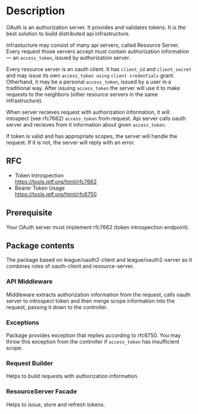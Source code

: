 # Description

OAuth is an authorization server. It provides and validates tokens. It is the best solution to build distributed api infrastructure.

Infrastucture may consist of many api servers, called Resource Server. Every request those servers accept must contain authorization information — an `access_token`, issued by authorization server.

Every resource server is an oauth client. It has `client_id` and `client_secret` and may issue its own `access_token using` `client credentials` grant. Otherhand, it may be a personal `access_token`, issued by a user in a traditional way. After issuing `access_token` the server will use it to make requests to the neighbors (other resource servers in the same infrastructure).

When server recieves request with authorization information, it will intospect (see rfc7662) `access_token` from request. Api server calls oauth server and recieves from it information about given `access_token`. 

If token is valid and has appropriate scopes, the server will handle the request. If it is not, the server will reply with an error.

## RFC

* Token Introspection   
  https://tools.ietf.org/html/rfc7662 
* Bearer Token Usage  
  https://tools.ietf.org/html/rfc6750

## Prerequisite

Your OAuth server must implement rfc7662 (token introspection endpoint).

## Package contents

The package based on league/oauth2-client and league/oauth2-server as it combines roles of oauth-client and resource-server.

### API Middleware

Middleware extracts authorization information from the request, calls oauth server to introspect token and then merge scope information into the request, passing it down to the controller.

### Exceptions

Package provides exception that replies according to rfc6750. You may throw this exception from the controller if `access_token` has insufficient scope.

### Request Builder

Helps to build requests with authorization information.

### ResourceServer Facade

Helps to issue, store and refresh tokens.
